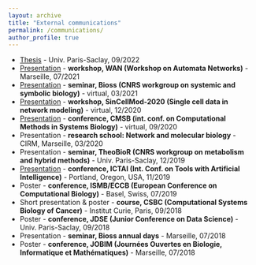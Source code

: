 ```yaml
---
layout: archive
title: "External communications"
permalink: /communications/
author_profile: true
---
```


* [Thesis](../files/manuscrit-these-pre-soutenance.pdf) - Univ. Paris-Saclay, 09/2022
* [Presentation](../files/2021-07_WAN.pdf) - **workshop, <important>WAN</important> (Workshop on Automata Networks)** - Marseille, 07/2021
* [Presentation](../files/2021-03_Bioss.pdf) - **seminar, <important>Bioss</important> (CNRS workgroup on systemic and symbolic biology)** - virtual, 03/2021
* [Presentation](../files/2020-12_SinCellMod.pdf) - **workshop, <important>SinCellMod-2020</important> (Single cell data in network modeling)** - virtual, 12/2020
* [Presentation](../files/CMSB2020.pdf) - **conference, <important>CMSB</important> (int. conf. on Computational Methods in Systems Biology)** - virtual, 09/2020
* Presentation - **research school: <important>Network and molecular biology</important>** - CIRM, Marseille, 03/2020
* Presentation - **seminar, <important>TheoBioR</important> (CNRS workgroup on metabolism and hybrid methods)** - Univ. Paris-Saclay, 12/2019
* [Presentation](https://www.lri.fr/~schevalier/doc/2019-11_ICTAI.pdf) - **conference, <important>ICTAI</important> (Int. Conf. on Tools with Artificial Intelligence)** - Portland, Oregon, USA, 11/2019
* Poster - **conference, <important>ISMB/ECCB</important> (European Conference on Computational Biology)** - Basel, Swiss, 07/2019
* Short presentation & poster - **course, <important>CSBC</important> (Computational Systems Biology of Cancer)** - Institut Curie, Paris, 09/2018
* Poster - **conference, <important>JDSE</important> (Junior Conference on Data Science)** - Univ. Paris-Saclay, 09/2018
* Presentation - **seminar, <important>Bioss</important> annual days** - Marseille, 07/2018
* Poster - **conference, <important>JOBIM</important> (Journées Ouvertes en Biologie, Informatique et Mathématiques)** - Marseille, 07/2018
